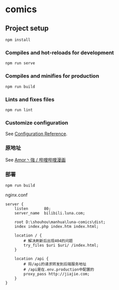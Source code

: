 # comics

## Project setup
```
npm install
```

### Compiles and hot-reloads for development
```
npm run serve
```

### Compiles and minifies for production
```
npm run build
```

### Lints and fixes files
```
npm run lint
```

### Customize configuration
See [Configuration Reference](https://cli.vuejs.org/config/).

### 原地址
See [Amor丶強 / 哔哩哔哩漫画](https://gitee.com/second-xiao-qiang/bili-bili-cartoon?_from=gitee_search)


### 部署
```
npm run build
```
nginx.conf
```
server {
    listen       80;
    server_name  bilibili.luna.com;

    root D:\shouhou\manhua\luna-comics\dist;
    index index.php index.htm index.html;

    location / {
        # 解决刷新后出现404的问题
        try_files $uri $uri/ /index.html;
    }

    location /api {
        # 将/api的请求转发到后端服务地址
        # /api是在.env.production中配置的
        proxy_pass http://jiajie.com;
    }
}
```